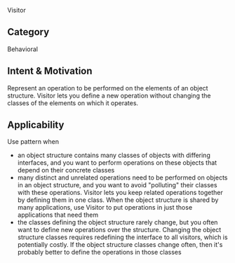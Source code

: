 Visitor

## Category
Behavioral

## Intent & Motivation
Represent an operation to be performed on the elements of an object structure. Visitor lets you define a new 
operation without changing the classes of the elements on which it operates. 

## Applicability
Use pattern when
- an object structure contains many classes of objects with differing interfaces, and you want to perform operations 
on  these objects that depend on their concrete classes
- many distinct and unrelated operations need to be performed on objects in an object structure, and you want to avoid
 "polluting" their classes with these operations. Visitor lets you keep related operations together by defining them 
 in one class. When the object structure is shared by many applications, use Visitor to put operations in just those 
 applications that need them
- the classes defining the object structure rarely change, but you often want to define new operations over the 
structure. Changing the object structure classes requires redefining the interface to all visitors, which is 
potentially costly. If the object structure classes change often, then it's probably better to define the operations 
in those classes 